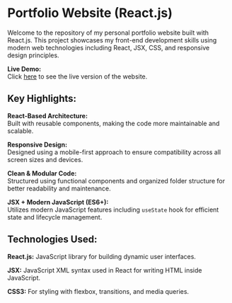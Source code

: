 # Portfolio Website (React.js)

Welcome to the repository of my personal portfolio website built with React.js. This project showcases my front-end development skills using modern web technologies including React, JSX, CSS, and responsive design principles.

**Live Demo:**  
Click [here](https://sushilkumar567.github.io/5-portfolio-website/) to see the live version of the website.

## Key Highlights:

**React-Based Architecture:**  
Built with reusable components, making the code more maintainable and scalable.

**Responsive Design:**  
Designed using a mobile-first approach to ensure compatibility across all screen sizes and devices.

**Clean & Modular Code:**  
Structured using functional components and organized folder structure for better readability and maintenance.

**JSX + Modern JavaScript (ES6+):**  
Utilizes modern JavaScript features including `useState` hook for efficient state and lifecycle management.

## Technologies Used:

**React.js:** JavaScript library for building dynamic user interfaces.

**JSX:** JavaScript XML syntax used in React for writing HTML inside JavaScript.

**CSS3:** For styling with flexbox, transitions, and media queries.
